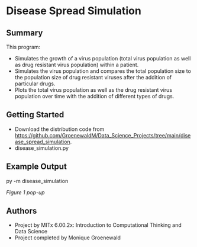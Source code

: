 # Disease Spread Simulation

## Summary

This program:
* Simulates the growth of a virus population (total virus population as well as drug resistant virus population) within a patient.
* Simulates the virus population and compares the total population size to the population size of drug resistant viruses after the addition of particular drugs.
* Plots the total virus population as well as the drug resistant virus population over time with the addition of different types of drugs.  


## Getting Started

* Download the distribution code from https://github.com/GroenewaldM/Data_Science_Projects/tree/main/disease_spread_simulation.
* disease_simulation.py


## Example Output

py -m disease_simulation

*Figure 1 pop-up*

## Authors

* Project by MITx 6.00.2x: Introduction to Computational Thinking and Data Science
* Project completed by Monique Groenewald
